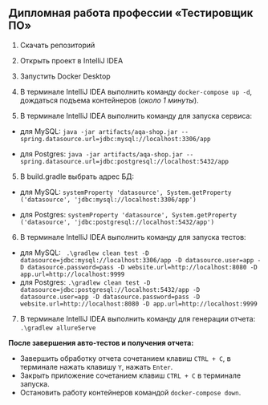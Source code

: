 ## Дипломная работа профессии «Тестировщик ПО»

1. Скачать репозиторий
2. Открыть проект в IntelliJ IDEA

2. Запустить Docker Desktop

3. В терминале IntelliJ IDEA выполнить команду `docker-compose up -d`, дождаться подъема контейнеров (*около 1 минуты*).

4. В терминале IntelliJ IDEA выполнить команду для запуска сервиса:
- для MySQL:
  `java -jar artifacts/aqa-shop.jar --spring.datasource.url=jdbc:mysql://localhost:3306/app`

- для Postgres:
  `java -jar artifacts/aqa-shop.jar --spring.datasource.url=jdbc:postgresql://localhost:5432/app`


5. В build.gradle выбрать адрес БД:


- для MySQL:
  `systemProperty 'datasource', System.getProperty ('datasource', 'jdbc:mysql://localhost:3306/app')`


- для Postgres:
  `systemProperty 'datasource', System.getProperty ('datasource', 'jdbc:postgresql://localhost:5432/app')`


6. В терминале IntelliJ IDEA выполнить команду для запуска тестов:

- для MySQL:
  ` .\gradlew clean test -D datasource=jdbc:mysql://localhost:3306/app -D datasource.user=app -D datasource.password=pass -D website.url=http://localhost:8080 -D app.url=http://localhost:9999`
- для Postgres:
  `.\gradlew clean test -D datasource=jdbc:postgresql://localhost:5432/app -D datasource.user=app -D datasource.password=pass -D website.url=http://localhost:8080 -D app.url=http://localhost:9999`

7. В терминале IntelliJ IDEA выполнить команду для генерации отчета:
   `.\gradlew allureServe `

**После завершения авто-тестов и получения отчета:**
- Завершить обработку отчета сочетанием клавиш `CTRL + C`, в терминале нажать клавишу `Y`, нажать `Enter`.
- Закрыть приложение сочетанием клавиш `CTRL + C` в терминале запуска.
- Остановить работу контейнеров командой `docker-compose down`.